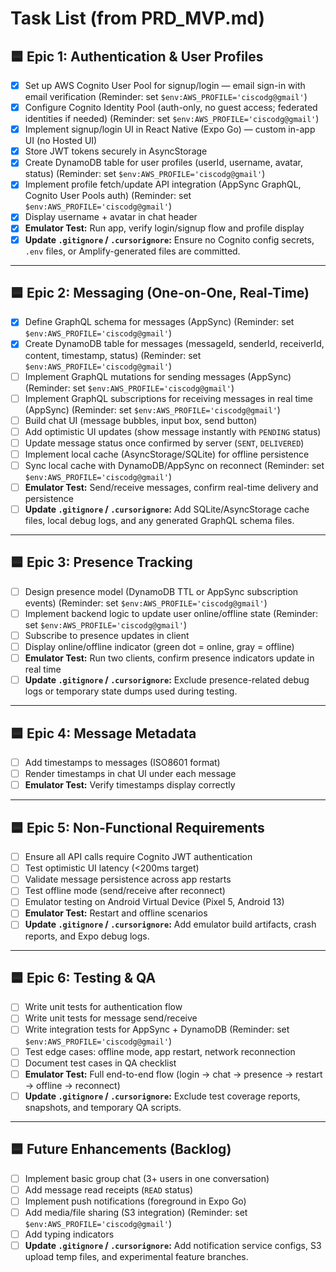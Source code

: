 # Task List (from PRD_MVP.md)

## 🟦 Epic 1: Authentication & User Profiles
- [x] Set up AWS Cognito User Pool for signup/login — email sign-in with email verification (Reminder: set `$env:AWS_PROFILE='ciscodg@gmail'`)  
- [x] Configure Cognito Identity Pool (auth-only, no guest access; federated identities if needed) (Reminder: set `$env:AWS_PROFILE='ciscodg@gmail'`)  
- [x] Implement signup/login UI in React Native (Expo Go) — custom in-app UI (no Hosted UI)  
- [x] Store JWT tokens securely in AsyncStorage  
- [x] Create DynamoDB table for user profiles (userId, username, avatar, status) (Reminder: set `$env:AWS_PROFILE='ciscodg@gmail'`)  
- [x] Implement profile fetch/update API integration (AppSync GraphQL, Cognito User Pools auth) (Reminder: set `$env:AWS_PROFILE='ciscodg@gmail'`)  
- [x] Display username + avatar in chat header  
- [x] **Emulator Test:** Run app, verify login/signup flow and profile display  
- [x] **Update `.gitignore` / `.cursorignore`:** Ensure no Cognito config secrets, `.env` files, or Amplify-generated files are committed.  

---

## 🟦 Epic 2: Messaging (One-on-One, Real-Time)
- [x] Define GraphQL schema for messages (AppSync) (Reminder: set `$env:AWS_PROFILE='ciscodg@gmail'`)  
- [x] Create DynamoDB table for messages (messageId, senderId, receiverId, content, timestamp, status) (Reminder: set `$env:AWS_PROFILE='ciscodg@gmail'`)  
- [ ] Implement GraphQL mutations for sending messages (AppSync) (Reminder: set `$env:AWS_PROFILE='ciscodg@gmail'`)  
- [ ] Implement GraphQL subscriptions for receiving messages in real time (AppSync) (Reminder: set `$env:AWS_PROFILE='ciscodg@gmail'`)  
- [ ] Build chat UI (message bubbles, input box, send button)  
- [ ] Add optimistic UI updates (show message instantly with `PENDING` status)  
- [ ] Update message status once confirmed by server (`SENT`, `DELIVERED`)  
- [ ] Implement local cache (AsyncStorage/SQLite) for offline persistence  
- [ ] Sync local cache with DynamoDB/AppSync on reconnect (Reminder: set `$env:AWS_PROFILE='ciscodg@gmail'`)  
- [ ] **Emulator Test:** Send/receive messages, confirm real-time delivery and persistence  
- [ ] **Update `.gitignore` / `.cursorignore`:** Add SQLite/AsyncStorage cache files, local debug logs, and any generated GraphQL schema files.  

---

## 🟦 Epic 3: Presence Tracking
- [ ] Design presence model (DynamoDB TTL or AppSync subscription events) (Reminder: set `$env:AWS_PROFILE='ciscodg@gmail'`)  
- [ ] Implement backend logic to update user online/offline state (Reminder: set `$env:AWS_PROFILE='ciscodg@gmail'`)  
- [ ] Subscribe to presence updates in client  
- [ ] Display online/offline indicator (green dot = online, gray = offline)  
- [ ] **Emulator Test:** Run two clients, confirm presence indicators update in real time  
- [ ] **Update `.gitignore` / `.cursorignore`:** Exclude presence-related debug logs or temporary state dumps used during testing.  

---

## 🟦 Epic 4: Message Metadata
- [ ] Add timestamps to messages (ISO8601 format)  
- [ ] Render timestamps in chat UI under each message  
- [ ] **Emulator Test:** Verify timestamps display correctly  

---

## 🟦 Epic 5: Non-Functional Requirements
- [ ] Ensure all API calls require Cognito JWT authentication  
- [ ] Test optimistic UI latency (<200ms target)  
- [ ] Validate message persistence across app restarts  
- [ ] Test offline mode (send/receive after reconnect)  
- [ ] Emulator testing on Android Virtual Device (Pixel 5, Android 13)  
- [ ] **Emulator Test:** Restart and offline scenarios  
- [ ] **Update `.gitignore` / `.cursorignore`:** Add emulator build artifacts, crash reports, and Expo debug logs.  

---

## 🟦 Epic 6: Testing & QA
- [ ] Write unit tests for authentication flow  
- [ ] Write unit tests for message send/receive  
- [ ] Write integration tests for AppSync + DynamoDB (Reminder: set `$env:AWS_PROFILE='ciscodg@gmail'`)  
- [ ] Test edge cases: offline mode, app restart, network reconnection  
- [ ] Document test cases in QA checklist  
- [ ] **Emulator Test:** Full end-to-end flow (login → chat → presence → restart → offline → reconnect)  
- [ ] **Update `.gitignore` / `.cursorignore`:** Exclude test coverage reports, snapshots, and temporary QA scripts.  

---

## 🟦 Future Enhancements (Backlog)
- [ ] Implement basic group chat (3+ users in one conversation)  
- [ ] Add message read receipts (`READ` status)  
- [ ] Implement push notifications (foreground in Expo Go)  
- [ ] Add media/file sharing (S3 integration) (Reminder: set `$env:AWS_PROFILE='ciscodg@gmail'`)  
- [ ] Add typing indicators  
- [ ] **Update `.gitignore` / `.cursorignore`:** Add notification service configs, S3 upload temp files, and experimental feature branches.  
